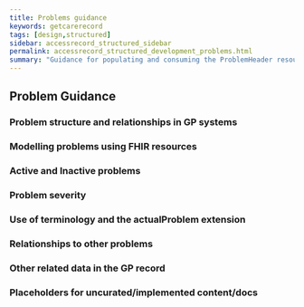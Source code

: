 ```yaml
---
title: Problems guidance
keywords: getcarerecord
tags: [design,structured]
sidebar: accessrecord_structured_sidebar
permalink: accessrecord_structured_development_problems.html
summary: "Guidance for populating and consuming the ProblemHeader resource"
---
```

## Problem Guidance

### Problem structure and relationships in GP systems

### Modelling problems using FHIR resources

### Active and Inactive problems

### Problem severity

### Use of terminology and the actualProblem extension

### Relationships to other problems

### Other related data in the GP record

### Placeholders for uncurated/implemented content/docs

